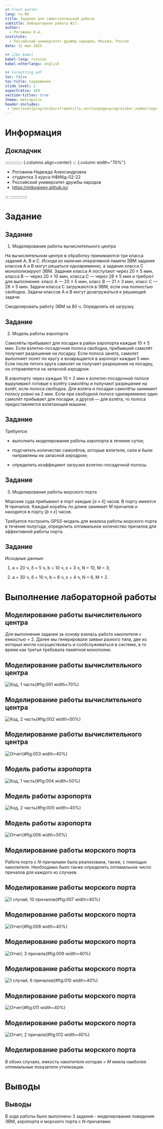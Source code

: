```yaml
---
## Front matter
lang: ru-RU
title: Задания для самостоятельной работы
subtitle: Лабораторная работа №17.
author:
  - Рогожина Н.А.
institute:
  - Российский университет дружбы народов, Москва, Россия
date: 12 мая 2025

## i18n babel
babel-lang: russian
babel-otherlangs: english

## Formatting pdf
toc: false
toc-title: Содержание
slide_level: 2
aspectratio: 169
section-titles: true
theme: metropolis
header-includes:
 - \metroset{progressbar=frametitle,sectionpage=progressbar,numbering=fraction}
---
```


# Информация

## Докладчик

:::::::::::::: {.columns align=center}
::: {.column width="70%"}

  * Рогожина Надежда Александровна
  * студентка 3 курса НФИбд-02-22
  * Российский университет дружбы народов
  * <https://mikogreen.github.io/>

:::
::::::::::::::

# Задание

## Задание

1. Моделирование работы вычислительного центра

На вычислительном центре в обработку принимаются три класса заданий А, В и С. Исходя из наличия оперативной памяти ЭВМ задания классов А и В могут решаться одновременно, а задания класса С монополизируют ЭВМ. Задания класса А поступают через 20 ± 5 мин, класса В — через 20 ± 10 мин, класса С — через 28 ± 5 мин и требуют для выполнения: класс А — 20 ± 5 мин, класс В — 21 ± 3 мин, класс С — 28 ± 5 мин. Задачи класса С загружаются в ЭВМ, если она полностью свободна. Задачи классов А и В могут дозагружаться к решающей задаче. 

Смоделировать работу ЭВМ за 80 ч. Определить её загрузку.

## Задание

2. Модель работы аэропорта

Самолёты прибывают для посадки в район аэропорта каждые 10 ± 5 мин. Если взлетно-посадочная полоса свободна, прибывший самолёт получает разрешение на посадку. Если полоса занята, самолет выполняет полет по кругу и возвращается в аэропорт каждые 5 мин. Если после пятого круга самолет не получает разрешения на посадку, он отправляется на запасной аэродром.

В аэропорту через каждые 10 ± 2 мин к взлетно-посадочной полосе выруливают готовые к взлёту самолёты и получают разрешение на взлёт, если полоса свободна. Для взлета и посадки самолёты занимают полосу ровно на 2 мин. Если при свободной полосе одновременно один самолёт прибывает для посадки, а другой — для взлёта, то полоса предоставляется взлетающей машине.

## Задание

Требуется:

- выполнить моделирование работы аэропорта в течение суток;

- подсчитать количество самолётов, которые взлетели, сели и были направлены на запасной аэродром;

- определить коэффициент загрузки взлетно-посадочной полосы.

## Задание

3. Моделирование работы морского порта

Морские суда прибывают в порт каждые $[a ± \delta]$ часов. В порту имеется N причалов. Каждый корабль по длине занимает M причалов и находится в порту $[b ± \epsilon]$ часов.

Требуется построить GPSS-модель для анализа работы морского порта в течение полугода, определить оптимальное количество причалов для эффективной работы порта.

## Задание

Исходные данные:
1. a = 20 ч, δ = 5 ч, b = 10 ч, ε = 3 ч, N = 10, M = 3;

2. a = 30 ч, δ = 10 ч, b = 8 ч, ε = 4 ч, N = 6, M = 2.

# Выполнение лабораторной работы

## Моделирование работы вычислительного центра

Для выполнения задания за основу взялась работа накопителя с емкостью = 2. Далее мы генерировали заявки разного типа, две из которых могли сосуществовать и сообслуживаться в системе, в то время как третья требовала памятной монополии.

## Моделирование работы вычислительного центра

![Код, 1 часть](image/1.png){#fig:001 width=70%}

## Моделирование работы вычислительного центра

![Код, 2 часть](image/2.png){#fig:002 width=50%}

## Моделирование работы вычислительного центра

![Отчет](image/3.png){#fig:003 width=40%}

## Модель работы аэропорта

![Код, 1 часть](image/4.png){#fig:004 width=50%}

## Модель работы аэропорта

![Код, 2 часть](image/5.png){#fig:005 width=40%}

## Модель работы аэропорта

![Отчет](image/6.png){#fig:006 width=50%}

## Моделирование работы морского порта

Работа порта с $N$-причалами была реализована, также, с помощью накопителя. Необходимо было также определить оптимальное число причалов для каждого из случаев.

## Моделирование работы морского порта

![1 случай, 10 причалов](image/7.png){#fig:007 width=40%}

## Моделирование работы морского порта

![Отчет](image/8.png){#fig:008 width=40%}

## Моделирование работы морского порта

![Отчет, 3 причала](image/9.png){#fig:009 width=40%}

## Моделирование работы морского порта

![1 случай, 6 причалов](image/10.png){#fig:010 width=40%}

## Моделирование работы морского порта

![Отчет](image/11.png){#fig:011 width=40%}

## Моделирование работы морского порта

![Отчет, 2 причала](image/12.png){#fig:012 width=40%}

## Моделирование работы морского порта

В обоих случаях, емкость накопителя которая = $M$ имела наиболее оптимальные показатели утилизации.

# Выводы

## Выводы

В ходе работы было выполнено 3 задания - моделирование поведения ЭВМ, аэропорта и морского порта с $N$-причалами.
